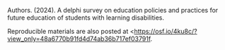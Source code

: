 
Authors. (2024). A delphi survey on education policies and practices for future education of students with learning disabilities.

Reproducible materials are also posted at <https://osf.io/4ku8c/?view_only=48a6770b91fd4d74ab36b717ef03791f.